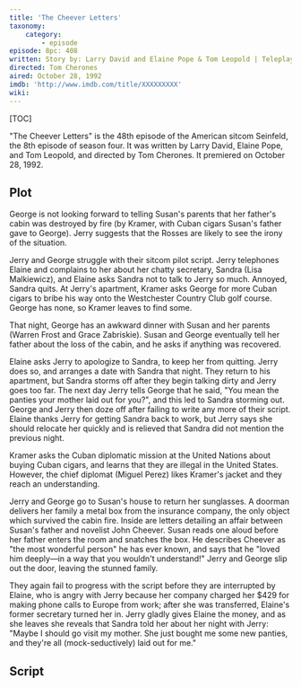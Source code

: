 ```yaml
---
title: 'The Cheever Letters'
taxonomy:
    category:
        - episode
episode: 8pc: 408         
written: Story by: Larry David and Elaine Pope & Tom Leopold | Teleplay by: Larry David
directed: Tom Cherones
aired: October 28, 1992
imdb: 'http://www.imdb.com/title/XXXXXXXXX'
wiki: 
---
```


[TOC]

"The Cheever Letters" is the 48th episode of the American sitcom Seinfeld, the 8th episode of season four. It was written by Larry David, Elaine Pope, and Tom Leopold, and directed by Tom Cherones. It premiered on October 28, 1992.

## Plot

George is not looking forward to telling Susan's parents that her father's cabin was destroyed by fire (by Kramer, with Cuban cigars Susan's father gave to George). Jerry suggests that the Rosses are likely to see the irony of the situation.

Jerry and George struggle with their sitcom pilot script. Jerry telephones Elaine and complains to her about her chatty secretary, Sandra (Lisa Malkiewicz), and Elaine asks Sandra not to talk to Jerry so much. Annoyed, Sandra quits. At Jerry's apartment, Kramer asks George for more Cuban cigars to bribe his way onto the Westchester Country Club golf course. George has none, so Kramer leaves to find some.

That night, George has an awkward dinner with Susan and her parents (Warren Frost and Grace Zabriskie). Susan and George eventually tell her father about the loss of the cabin, and he asks if anything was recovered.

Elaine asks Jerry to apologize to Sandra, to keep her from quitting. Jerry does so, and arranges a date with Sandra that night. They return to his apartment, but Sandra storms off after they begin talking dirty and Jerry goes too far. The next day Jerry tells George that he said, "You mean the panties your mother laid out for you?", and this led to Sandra storming out. George and Jerry then doze off after failing to write any more of their script. Elaine thanks Jerry for getting Sandra back to work, but Jerry says she should relocate her quickly and is relieved that Sandra did not mention the previous night.

Kramer asks the Cuban diplomatic mission at the United Nations about buying Cuban cigars, and learns that they are illegal in the United States. However, the chief diplomat (Miguel Perez) likes Kramer's jacket and they reach an understanding.

Jerry and George go to Susan's house to return her sunglasses. A doorman delivers her family a metal box from the insurance company, the only object which survived the cabin fire. Inside are letters detailing an affair between Susan's father and novelist John Cheever. Susan reads one aloud before her father enters the room and snatches the box. He describes Cheever as "the most wonderful person" he has ever known, and says that he "loved him deeply—in a way that you wouldn't understand!" Jerry and George slip out the door, leaving the stunned family.

They again fail to progress with the script before they are interrupted by Elaine, who is angry with Jerry because her company charged her $429 for making phone calls to Europe from work; after she was transferred, Elaine's former secretary turned her in. Jerry gladly gives Elaine the money, and as she leaves she reveals that Sandra told her about her night with Jerry: "Maybe I should go visit my mother. She just bought me some new panties, and they're all (mock-seductively) laid out for me."

## Script

